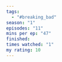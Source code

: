 ```yaml
---
tags:
  - "#breaking_bad"
season: "1"
episodes: "11"
mins per ep: "47"
finished: 
times watched: "1"
my rating: 10
---
```

